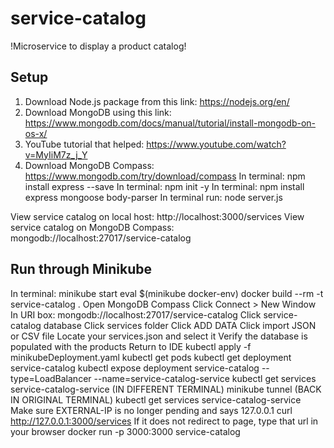 # service-catalog

!Microservice to display a product catalog!

## Setup
1. Download Node.js package from this link: https://nodejs.org/en/
2. Download MongoDB using this link: https://www.mongodb.com/docs/manual/tutorial/install-mongodb-on-os-x/
3. YouTube tutorial that helped: https://www.youtube.com/watch?v=MyIiM7z_j_Y
4. Download MongoDB Compass: https://www.mongodb.com/try/download/compass
In terminal: npm install express --save
In terminal: npm init -y
In terminal: npm install express mongoose body-parser
In terminal run: node server.js

View service catalog on local host: http://localhost:3000/services
View service catalog on MongoDB Compass: mongodb://localhost:27017/service-catalog


## Run through Minikube
In terminal: 
minikube start
eval $(minikube docker-env)
docker build --rm -t service-catalog .
Open MongoDB Compass
Click Connect > New Window
In URI box: mongodb://localhost:27017/service-catalog
Click service-catalog database
Click services folder
Click ADD DATA 
Click import JSON or CSV file
Locate your services.json and select it
Verify the database is populated with the products
Return to IDE
kubectl apply -f minikubeDeployment.yaml
kubectl get pods
kubectl get deployment service-catalog
kubectl expose deployment service-catalog --type=LoadBalancer --name=service-catalog-service 
kubectl get services service-catalog-service
(IN DIFFERENT TERMINAL) minikube tunnel
(BACK IN ORIGINAL TERMINAL) kubectl get services service-catalog-service
Make sure EXTERNAL-IP is no longer pending and says 127.0.0.1
curl http://127.0.0.1:3000/services
If it does not redirect to page, type that url in your browser
docker run -p 3000:3000 service-catalog


